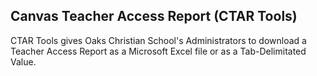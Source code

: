 ## Canvas Teacher Access Report (CTAR Tools)  

CTAR Tools gives Oaks Christian School's Administrators  to download a Teacher Access Report as a Microsoft Excel file or as a Tab-Delimitated Value.

